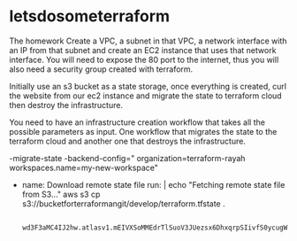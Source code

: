 # letsdosometerraform


The homework
Create a VPC, a subnet in that VPC, a network interface with an IP from that subnet and create an EC2 instance that uses that network interface. You will need to expose the 80 port to the internet, thus you will also need a security group created with terraform.

Initially use an s3 bucket as a state storage, once everything is created, curl the website from our ec2 instance and migrate the state to terraform cloud then  destroy the infrastructure.

You need to have an infrastructure creation workflow that takes all the possible parameters as input.
One workflow that migrates the state to the terraform cloud and another one that destroys the infrastructure.


-migrate-state  -backend-config=" organization=terraform-rayah workspaces.name=my-new-workspace"


- name: Download remote state file
      run: |
        echo "Fetching remote state file from S3..."
        aws s3 cp s3://bucketforterraformangit/develop/terraform.tfstate .


        wd3F3aMC4IJ2hw.atlasv1.mEIVXSoMMEdrTlSuoV3JUezsx6DhxqrpSIivfS0ycugWalG9blFXD0cfq3ima5mO3o0
   

